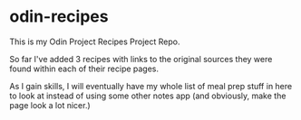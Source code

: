 # odin-recipes
This is my Odin Project Recipes Project Repo.

So far I've added 3 recipes with links to the original sources they were found within each of their recipe pages. 

As I gain skills, I will eventually have my whole list of meal prep stuff in here to look at instead of using some other notes app (and obviously, make the page look a lot nicer.)